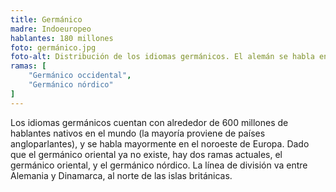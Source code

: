 ```yaml
---
title: Germánico
madre: Indoeuropeo
hablantes: 180 millones
foto: germánico.jpg
foto-alt: Distribución de los idiomas germánicos. El alemán se habla en Alemania, la mayoría de Suiza y Austria. El neerlandés en los países bajos y parte de Bélgica. El frisón en la región de Frisia de los países bajos. El inglés en las islas británicas (entre otros idiomas). El danés en Dinamarca, el noruego en Noruega, el sueco en Suecia y unas partes de Finlandia. El islandés en Islandia y el feroés en las Islas Feroe.
ramas: [
    "Germánico occidental",
    "Germánico nórdico"
]
---
```


Los idiomas germánicos cuentan con alrededor de 600 millones de hablantes nativos en el mundo (la mayoría proviene de países angloparlantes), y se habla mayormente en el noroeste de Europa. Dado que el germánico oriental ya no existe, hay dos ramas actuales, el germánico oriental, y el germánico nórdico. La línea de división va entre Alemania y Dinamarca, al norte de las islas británicas.